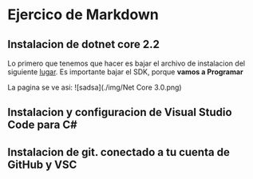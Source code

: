 
# Ejercico de Markdown

## Instalacion de dotnet core 2.2
Lo primero que tenemos que hacer
es bajar el archivo de instalacion del siguiente
[lugar](https://dotnet.microsoft.com/download/dotnet-core/3.0).
Es importante bajar el SDK, porque **vamos a Programar**

La pagina se ve asi:
![sadsa](./img/Net Core 3.0.png)

## Instalacion y configuracion de Visual Studio Code para C#


## Instalacion de git. conectado a tu cuenta de GitHub y VSC